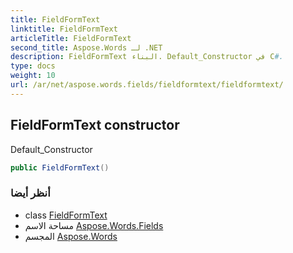 ```yaml
---
title: FieldFormText
linktitle: FieldFormText
articleTitle: FieldFormText
second_title: Aspose.Words لـ .NET
description: FieldFormText البناء. Default_Constructor في C#.
type: docs
weight: 10
url: /ar/net/aspose.words.fields/fieldformtext/fieldformtext/
---
```

## FieldFormText constructor

Default_Constructor

```csharp
public FieldFormText()
```

### أنظر أيضا

* class [FieldFormText](../)
* مساحة الاسم [Aspose.Words.Fields](../../../aspose.words.fields/)
* المجسم [Aspose.Words](../../../)

